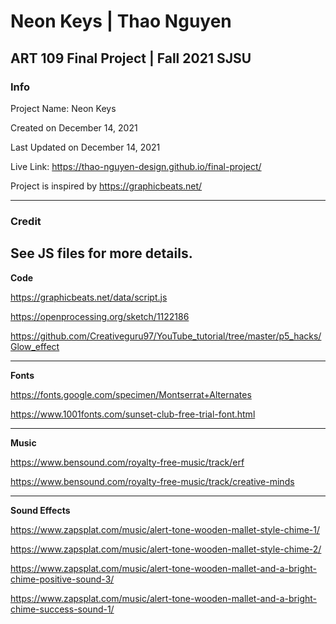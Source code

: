 # Neon Keys | Thao Nguyen
## ART 109 Final Project | Fall 2021 SJSU

### Info

Project Name: Neon Keys

Created on December 14, 2021

Last Updated on December 14, 2021

Live Link: https://thao-nguyen-design.github.io/final-project/

Project is inspired by https://graphicbeats.net/

---------------------------------
### Credit
See JS files for more details.
---------------------------------

**Code**

https://graphicbeats.net/data/script.js

https://openprocessing.org/sketch/1122186

https://github.com/Creativeguru97/YouTube_tutorial/tree/master/p5_hacks/Glow_effect

---------------------------------

**Fonts**

https://fonts.google.com/specimen/Montserrat+Alternates

https://www.1001fonts.com/sunset-club-free-trial-font.html

---------------------------------

**Music**

https://www.bensound.com/royalty-free-music/track/erf

https://www.bensound.com/royalty-free-music/track/creative-minds

---------------------------------

**Sound Effects**

https://www.zapsplat.com/music/alert-tone-wooden-mallet-style-chime-1/

https://www.zapsplat.com/music/alert-tone-wooden-mallet-style-chime-2/

https://www.zapsplat.com/music/alert-tone-wooden-mallet-and-a-bright-chime-positive-sound-3/

https://www.zapsplat.com/music/alert-tone-wooden-mallet-and-a-bright-chime-success-sound-1/

